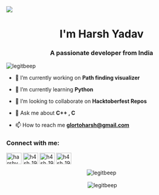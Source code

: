 ## <img src="https://user-images.githubusercontent.com/42115530/92640221-9728ca00-f2fa-11ea-8994-c72b26e937de.gif" align="center"/>
<h1 align="center">I'm Harsh Yadav</h1>
<h3 align="center">A passionate developer from India</h3>

<p align="left"> <img src="https://komarev.com/ghpvc/?username=legitbeep" alt="legitbeep" /> </p>

- 🔭 I’m currently working on **Path finding visualizer**

- 🌱 I’m currently learning **Python**

- 👯 I’m looking to collaborate on **Hacktoberfest Repos**

- 💬 Ask me about **C++ , C**

- 📫 How to reach me **glortoharsh@gmail.com**

<p align="left">
<h3 align="left">Connect with me:</h3>
<a href="https://www.codechef.com/users/harshyadav19" target="blank"><img align="center" src="https://cdn.jsdelivr.net/npm/simple-icons@3.1.0/icons/codechef.svg" alt="harshyadav19" height="30" width="40" /></a>
<a href="https://codeforces.com/profile/h4sh_19" target="blank"><img align="center" src="https://cdn.jsdelivr.net/npm/simple-icons@3.0.1/icons/codeforces.svg" alt="h4sh_19" height="30" width="40" /></a>
<a href="https://www.leetcode.com/h4sh_19" target="blank"><img align="center" src="https://cdn.jsdelivr.net/npm/simple-icons@3.0.1/icons/leetcode.svg" alt="h4sh_19" height="30" width="40" /></a>
<a href="https://www.hackerearth.com/h4sh_19" target="blank"><img align="center" src="https://cdn.jsdelivr.net/npm/simple-icons@3.0.1/icons/hackerearth.svg" alt="h4sh_19" height="30" width="40" /></a>
</p>

<p align="center"><img align="center" src="https://github-readme-stats.vercel.app/api/top-langs/?username=legitbeep&layout=compact" alt="legitbeep" /></p>

<p align="center">&nbsp;<img align="center" src="https://github-readme-stats.vercel.app/api?username=legitbeep&show_icons=true" alt="legitbeep" /></p>
